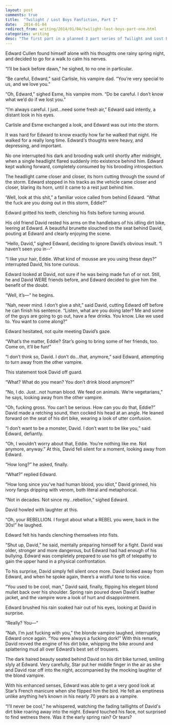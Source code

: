 ```yaml
---
layout: post
comments: true
title:  "Twilight / Lost Boys Fanfiction, Part I"
date:   2014-01-04
redirect_from: writing/2014/01/04/twilight-lost-boys-part-one.html
categories: writing
desc: "The first part in a planned 3 part series of Twilight and Lost Boys crossover fan fiction."
---
```


Edward Cullen found himself alone with his thoughts one rainy spring night, and decided to go for a walk to calm his nerves.

“I’ll be back before dawn,” he sighed, to no one in particular.

“Be careful, Edward,” said Carlisle, his vampire dad. “You’re very special to us, and we love you.”

“Oh, Edward,” sighed Esme, his vampire mom. “Do be careful. I don’t know what we’d do if we lost you.”

“I’m always careful. I just…need some fresh air,” Edward said intently, a distant look in his eyes.

Carlisle and Esme exchanged a look, and Edward was out into the storm.

It was hard for Edward to know exactly how far he walked that night. He walked for a really long time. Edward's thoughts were heavy, and depressing, and important.

No one interrupted his dark and brooding walk until shortly after midnight, when a single headlight flared suddenly into existence behind him. Edward kept walking forward, completely consumed by his brooding introspection.

The headlight came closer and closer, its horn cutting through the sound of the storm. Edward stopped in his tracks as the vehicle came closer and closer, blaring its horn, until it came to a rest just behind him.

‘Well, look at this shit,” a familiar voice called from behind Edward. “What the fuck are you doing out in this storm, Eddie?”

Edward gritted his teeth, clenching his fists before turning around.

His old friend David rested his arms on the handlebars of his idling dirt bike, leering at Edward. A beautiful brunette slouched on the seat behind David, pouting at Edward and clearly enjoying the scene.

“Hello, David,” sighed Edward, deciding to ignore David’s obvious insult. “I haven’t seen you in--“

“I like your hair, Eddie. What kind of mousse are you using these days?” interrupted David, his tone curious.

Edward looked at David, not sure if he was being made fun of or not. Still, he and David WERE friends before, and Edward decided to give him the benefit of the doubt.

“Well, it’s—“ he begins.

“Nah, never mind. I don’t give a shit,” said David, cutting Edward off before he can finish his sentence. “Listen, what are you doing later? Me and some of the guys are going to go out, have a few drinks. You know. Like we used to. You want to come along?”

Edward hesitated, not quite meeting David’s gaze.

“What’s the matter, Eddie? Star’s going to bring some of her friends, too. Come on, it’ll be fun!”

“I don’t think so, David. I don’t do…that, anymore,” said Edward, attempting to turn away from the other vampire.

This statement took David off guard.

“What? What do you mean? You don’t drink blood anymore?”

“No, I do. Just…not human blood. We feed on animals. We’re vegetarians,” he says, looking away from the other vampire.

“Oh, fucking gross. You can’t be serious. How can you do that, Eddie?” David made a retching sound, then cocked his head at an angle. He leaned forward on the seat of his dirt bike, wearing a look of utter confusion.

“I don’t want to be a monster, David. I don’t want to be like you,” said Edward, defiantly.

“Oh, I wouldn’t worry about that, Eddie.  You’re nothing like me. Not anymore, anyway.” At this, David fell silent for a moment, looking away from Edward.

“How long?” he asked, finally.

“What?” replied Edward.

“How long since you’ve had human blood, you idiot,” David grinned, his ivory fangs dripping with venom, both literal and metaphorical.

“Not in decades. Not since my…rebellion,” sighed Edward.

David howled with laughter at this.

“Oh, your REBELLION. I forgot about what a REBEL you were, back in the 30s!” he laughed.

Edward felt his hands clenching themselves into fists.

“Shut up, David,” he said, mentally preparing himself for a fight. David was older, stronger and more dangerous, but Edward had had enough of his bullying. Edward was completely prepared to use his gift of telepathy to gain the upper hand in a physical confrontation.

To his surprise, David simply fell silent once more. David looked away from Edward, and when he spoke again, there’s a wistful tone to his voice.

“You used to be cool, man,” David said, finally, flipping his elegant blond mullet back over his shoulder. Spring rain poured down David's leather jacket, and the vampire wore a look of hurt and disappointment.

Edward brushed his rain soaked hair out of his eyes, looking at David in surprise.

“Really? You—“

“Nah, I’m just fucking with you,” the blonde vampire laughed, interrupting Edward once again. “You were always a fucking dork!” With this remark, David revved the engine of his dirt bike, whipping the bike around and splattering mud all over Edward’s best set of trousers.

The dark haired beauty seated behind David on his dirt bike turned, smiling slyly at Edward. Very carefully, Star put her middle finger in the air as she and David roar off into the night, accompanied by the mocking laughter of the blond vampire.

With his enhanced senses, Edward was able to get a very good look at Star’s French manicure when she flipped him the bird. He felt an emptiness unlike anything he’s known in his nearly 70 years as a vampire.

“I’ll never be cool,” he whispered, watching the fading taillights of David's dirt bike roaring away into the night. Edward touched his face, not surprised to find wetness there. Was it the early spring rain? Or tears?
